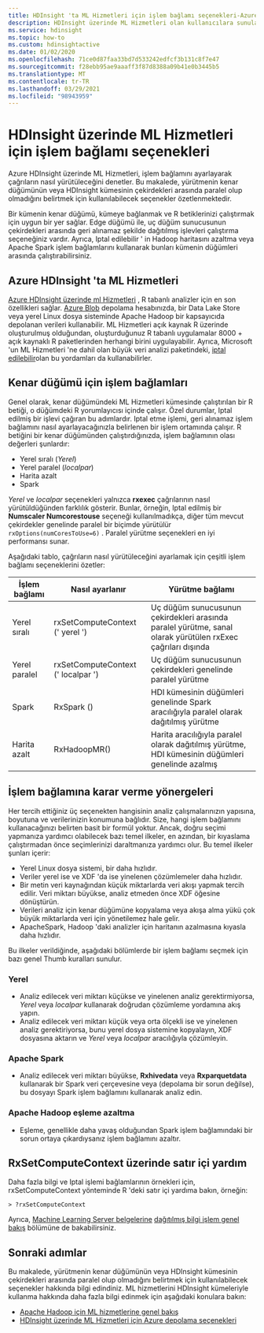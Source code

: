 ```yaml
---
title: HDInsight 'ta ML Hizmetleri için işlem bağlamı seçenekleri-Azure
description: HDInsight üzerinde ML Hizmetleri olan kullanıcılara sunulan farklı işlem bağlamı seçenekleri hakkında bilgi edinin
ms.service: hdinsight
ms.topic: how-to
ms.custom: hdinsightactive
ms.date: 01/02/2020
ms.openlocfilehash: 71ce0d87faa33bd7d533242edfcf3b131c8f7e47
ms.sourcegitcommit: f28ebb95ae9aaaff3f87d8388a09b41e0b3445b5
ms.translationtype: MT
ms.contentlocale: tr-TR
ms.lasthandoff: 03/29/2021
ms.locfileid: "98943959"
---
```

# <a name="compute-context-options-for-ml-services-on-hdinsight"></a>HDInsight üzerinde ML Hizmetleri için işlem bağlamı seçenekleri

Azure HDInsight üzerinde ML Hizmetleri, işlem bağlamını ayarlayarak çağrıların nasıl yürütüleceğini denetler. Bu makalede, yürütmenin kenar düğümünün veya HDInsight kümesinin çekirdekleri arasında paralel olup olmadığını belirtmek için kullanılabilecek seçenekler özetlenmektedir.

Bir kümenin kenar düğümü, kümeye bağlanmak ve R betiklerinizi çalıştırmak için uygun bir yer sağlar. Edge düğümü ile, uç düğüm sunucusunun çekirdekleri arasında geri alınamaz şekilde dağıtılmış işlevleri çalıştırma seçeneğiniz vardır. Ayrıca, Iptal edilebilir ' in Hadoop haritasını azaltma veya Apache Spark işlem bağlamlarını kullanarak bunları kümenin düğümleri arasında çalıştırabilirsiniz.

## <a name="ml-services-on-azure-hdinsight"></a>Azure HDInsight 'ta ML Hizmetleri

[Azure HDInsight üzerinde ml Hizmetleri](r-server-overview.md) , R tabanlı analizler için en son özellikleri sağlar. [Azure Blob](../../storage/common/storage-introduction.md "Azure Blob depolama") depolama hesabınızda, bir Data Lake Store veya yerel Linux dosya sisteminde Apache Hadoop bir kapsayıcıda depolanan verileri kullanabilir. ML Hizmetleri açık kaynak R üzerinde oluşturulmuş olduğundan, oluşturduğunuz R tabanlı uygulamalar 8000 + açık kaynaklı R paketlerinden herhangi birini uygulayabilir. Ayrıca, Microsoft 'un ML Hizmetleri 'ne dahil olan büyük veri analizi paketindeki, [iptal edilebilir](/machine-learning-server/r-reference/revoscaler/revoscaler)olan bu yordamları da kullanabilirler.  

## <a name="compute-contexts-for-an-edge-node"></a>Kenar düğümü için işlem bağlamları

Genel olarak, kenar düğümündeki ML Hizmetleri kümesinde çalıştırılan bir R betiği, o düğümdeki R yorumlayıcısı içinde çalışır. Özel durumlar, Iptal edilmiş bir işlevi çağıran bu adımlardır. Iptal etme işlemi, geri alınamaz işlem bağlamını nasıl ayarlayacağınızla belirlenen bir işlem ortamında çalışır.  R betiğini bir kenar düğümünden çalıştırdığınızda, işlem bağlamının olası değerleri şunlardır:

- Yerel sıralı (*Yerel*)
- Yerel paralel (*localpar*)
- Harita azalt
- Spark

*Yerel* ve *localpar* seçenekleri yalnızca **rxexec** çağrılarının nasıl yürütüldüğünden farklılık gösterir. Bunlar, örneğin, Iptal edilmiş bir **Numscaler Numcorestouse** seçeneği kullanılmadıkça, diğer tüm mevcut çekirdekler genelinde paralel bir biçimde yürütülür `rxOptions(numCoresToUse=6)` . Paralel yürütme seçenekleri en iyi performansı sunar.

Aşağıdaki tablo, çağrıların nasıl yürütüleceğini ayarlamak için çeşitli işlem bağlamı seçeneklerini özetler:

| İşlem bağlamı  | Nasıl ayarlanır                      | Yürütme bağlamı                        |
| ---------------- | ------------------------------- | ---------------------------------------- |
| Yerel sıralı | rxSetComputeContext (' yerel ')    | Uç düğüm sunucusunun çekirdekleri arasında paralel yürütme, sanal olarak yürütülen rxExec çağrıları dışında |
| Yerel paralel   | rxSetComputeContext (' localpar ') | Uç düğüm sunucusunun çekirdekleri genelinde paralel yürütme |
| Spark            | RxSpark ()                       | HDI kümesinin düğümleri genelinde Spark aracılığıyla paralel olarak dağıtılmış yürütme |
| Harita azalt       | RxHadoopMR()                    | Harita aracılığıyla paralel olarak dağıtılmış yürütme, HDI kümesinin düğümleri genelinde azalmış |

## <a name="guidelines-for-deciding-on-a-compute-context"></a>İşlem bağlamına karar verme yönergeleri

Her tercih ettiğiniz üç seçenekten hangisinin analiz çalışmalarınızın yapısına, boyutuna ve verilerinizin konumuna bağlıdır. Size, hangi işlem bağlamını kullanacağınızı belirten basit bir formül yoktur. Ancak, doğru seçimi yapmanıza yardımcı olabilecek bazı temel ilkeler, en azından, bir kıyaslama çalıştırmadan önce seçimlerinizi daraltmanıza yardımcı olur. Bu temel ilkeler şunları içerir:

- Yerel Linux dosya sistemi, bir daha hızlıdır.
- Veriler yerel ise ve XDF 'da ise yinelenen çözümlemeler daha hızlıdır.
- Bir metin veri kaynağından küçük miktarlarda veri akışı yapmak tercih edilir. Veri miktarı büyükse, analiz etmeden önce XDF öğesine dönüştürün.
- Verileri analiz için kenar düğümüne kopyalama veya akışa alma yükü çok büyük miktarlarda veri için yönetilemez hale gelir.
- ApacheSpark, Hadoop 'daki analizler için haritanın azalmasına kıyasla daha hızlıdır.

Bu ilkeler verildiğinde, aşağıdaki bölümlerde bir işlem bağlamı seçmek için bazı genel Thumb kuralları sunulur.

### <a name="local"></a>Yerel

- Analiz edilecek veri miktarı küçükse ve yinelenen analiz gerektirmiyorsa, *Yerel* veya *localpar* kullanarak doğrudan çözümleme yordamına akış yapın.
- Analiz edilecek veri miktarı küçük veya orta ölçekli ise ve yinelenen analiz gerektiriyorsa, bunu yerel dosya sistemine kopyalayın, XDF dosyasına aktarın ve *Yerel* veya *localpar* aracılığıyla çözümleyin.

### <a name="apache-spark"></a>Apache Spark

- Analiz edilecek veri miktarı büyükse, **Rxhivedata** veya **Rxparquetdata** kullanarak bir Spark veri çerçevesine veya (depolama bir sorun değilse), bu dosyayı Spark işlem bağlamını kullanarak analiz edin.

### <a name="apache-hadoop-map-reduce"></a>Apache Hadoop eşleme azaltma

- Eşleme, genellikle daha yavaş olduğundan Spark işlem bağlamındaki bir sorun ortaya çıkardıysanız işlem bağlamını azaltır.  

## <a name="inline-help-on-rxsetcomputecontext"></a>RxSetComputeContext üzerinde satır içi yardım
Daha fazla bilgi ve Iptal işlemi bağlamlarının örnekleri için, rxSetComputeContext yönteminde R 'deki satır içi yardıma bakın, örneğin:

```console
> ?rxSetComputeContext
```

Ayrıca, [Machine Learning Server belgelerine](/machine-learning-server/) [dağıtılmış bilgi işlem genel bakış](/machine-learning-server/r/how-to-revoscaler-distributed-computing) bölümüne de bakabilirsiniz.

## <a name="next-steps"></a>Sonraki adımlar

Bu makalede, yürütmenin kenar düğümünün veya HDInsight kümesinin çekirdekleri arasında paralel olup olmadığını belirtmek için kullanılabilecek seçenekler hakkında bilgi edindiniz. ML hizmetlerini HDInsight kümeleriyle kullanma hakkında daha fazla bilgi edinmek için aşağıdaki konulara bakın:

- [Apache Hadoop için ML hizmetlerine genel bakış](r-server-overview.md)
- [HDInsight üzerinde ML Hizmetleri için Azure depolama seçenekleri](r-server-storage.md)